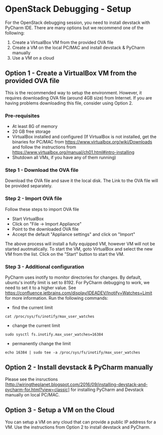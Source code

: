 # OpenStack Debugging - Setup

For the OpenStack debugging session, you need to install devstack with PyCharm IDE. There are many options but we recommend one of the following:

1. Create a VirtualBox VM from the provided OVA file
2. Create a VM on the local PC/MAC and install devstack & PyCharm manually
3. Use a VM on a cloud
 
## Option 1 - Create a VirtualBox VM from the provided OVA file
This is the recommended way to setup the environment. However, it requires downloading OVA file (around 4GB size) from Internet. If you are having problems downloading this file, consider using Option 2.

### Pre-requisites
* At least 8G of memory
* 20 GB free storage
* VirtualBox installed and configured (If VirtualBox is not installed, get the binaries for PC/MAC from https://www.virtualbox.org/wiki/Downloads and follow the instructions from https://www.virtualbox.org/manual/ch01.html#intro-installing
* Shutdown all VMs, if you have any of them running)

### Step 1 - Download the OVA file
Download the OVA file and save it the local disk. The Link to the OVA file will be provided separately.

### Step 2 - Import OVA file
Follow these steps to import OVA file
* Start VirtualBox
* Click on "File -> Import Appliance"
* Point to the downloaded OVA file
* Accept the default "Appliance settings" and click on "Import"

The above process will install a fully equipped VM, however VM will not be started auotmatically. 
To start the VM, goto VirtualBox and select the new VM from the list. Click on the "Start" button to start the VM.

### Step 3 - Additional configuration
PyCharm uses inotify to monitor directories for changes. By default, ubuntu's inotify limit is set to 8192. For PyCharm debugging to work, we need to set it to a higher value. See https://confluence.jetbrains.com/display/IDEADEV/Inotify+Watches+Limit for more information. Run the following commands:

* find the current limit

 `cat /proc/sys/fs/inotify/max_user_watches`
     
* change the current limit

 `sudo sysctl fs.inotify.max_user_watches=16384`

* permanently change the limit

 `echo 16384 | sudo tee -a /proc/sys/fs/inotify/max_user_watches`

## Option 2 - Install devstack & PyCharm manually
Please see the insructions [http://wiringtheplanet.blogspot.com/2016/09/installing-devstack-and-pycharm-for.html?view=classic] for installing PyCharm and Devstack manually on local PC/MAC.

## Option 3 - Setup a VM on the Cloud
You can setup a VM on any cloud that can provide a public IP address for a VM. Use the instructions from Option 2 to install devstack and PyCharm.



